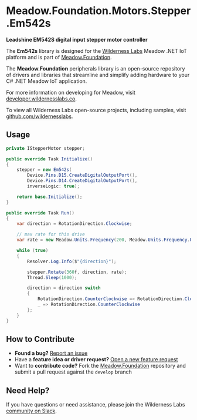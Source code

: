 # Meadow.Foundation.Motors.Stepper.Em542s

**Leadshine EM542S digital input stepper motor controller**

The **Em542s** library is designed for the [Wilderness Labs](www.wildernesslabs.co) Meadow .NET IoT platform and is part of [Meadow.Foundation](https://developer.wildernesslabs.co/Meadow/Meadow.Foundation/).

The **Meadow.Foundation** peripherals library is an open-source repository of drivers and libraries that streamline and simplify adding hardware to your C# .NET Meadow IoT application.

For more information on developing for Meadow, visit [developer.wildernesslabs.co](http://developer.wildernesslabs.co/).

To view all Wilderness Labs open-source projects, including samples, visit [github.com/wildernesslabs](https://github.com/wildernesslabs/).

## Usage

```csharp
private IStepperMotor stepper;

public override Task Initialize()
{
    stepper = new Em542s(
        Device.Pins.D15.CreateDigitalOutputPort(),
        Device.Pins.D14.CreateDigitalOutputPort(),
        inverseLogic: true);

    return base.Initialize();
}

public override Task Run()
{
    var direction = RotationDirection.Clockwise;

    // max rate for this drive
    var rate = new Meadow.Units.Frequency(200, Meadow.Units.Frequency.UnitType.Kilohertz);

    while (true)
    {
        Resolver.Log.Info($"{direction}");

        stepper.Rotate(360f, direction, rate);
        Thread.Sleep(1000);

        direction = direction switch
        {
            RotationDirection.CounterClockwise => RotationDirection.Clockwise,
            _ => RotationDirection.CounterClockwise
        };
    }
}

```
## How to Contribute

- **Found a bug?** [Report an issue](https://github.com/WildernessLabs/Meadow_Issues/issues)
- Have a **feature idea or driver request?** [Open a new feature request](https://github.com/WildernessLabs/Meadow_Issues/issues)
- Want to **contribute code?** Fork the [Meadow.Foundation](https://github.com/WildernessLabs/Meadow.Foundation) repository and submit a pull request against the `develop` branch


## Need Help?

If you have questions or need assistance, please join the Wilderness Labs [community on Slack](http://slackinvite.wildernesslabs.co/).
